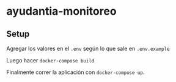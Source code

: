# ayudantia-monitoreo

## Setup

Agregar los valores en el `.env` según lo que sale en `.env.example`

Luego hacer `docker-compose build`

Finalmente correr la aplicación con `docker-compose up`.
